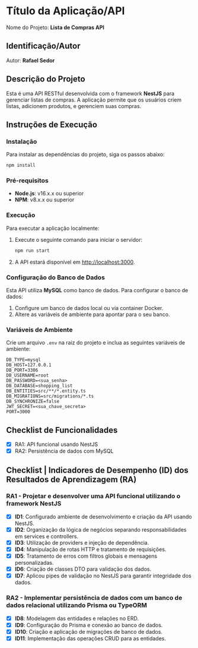 # Título da Aplicação/API

Nome do Projeto: **Lista de Compras API**

## Identificação/Autor

Autor: **Rafael Sedor**

## Descrição do Projeto

Esta é uma API RESTful desenvolvida com o framework **NestJS** para gerenciar listas de compras. A aplicação permite que os usuários criem listas, adicionem produtos, e gerenciem suas compras.

## Instruções de Execução

### Instalação

Para instalar as dependências do projeto, siga os passos abaixo:

```bash
npm install
```

### Pré-requisitos

- **Node.js**: v16.x.x ou superior
- **NPM**: v8.x.x ou superior

### Execução

Para executar a aplicação localmente:

1. Execute o seguinte comando para iniciar o servidor:

   ```bash
   npm run start
   ```

2. A API estará disponível em [http://localhost:3000](http://localhost:3000).

### Configuração do Banco de Dados

Esta API utiliza **MySQL** como banco de dados. Para configurar o banco de dados:

1. Configure um banco de dados local ou via container Docker.
2. Altere as variáveis de ambiente para apontar para o seu banco.

### Variáveis de Ambiente

Crie um arquivo `.env` na raiz do projeto e inclua as seguintes variáveis de ambiente:

```
DB_TYPE=mysql
DB_HOST=127.0.0.1
DB_PORT=3306
DB_USERNAME=root
DB_PASSWORD=<sua_senha>
DB_DATABASE=shopping_list
DB_ENTITIES=src/**/*.entity.ts
DB_MIGRATIONS=src/migrations/*.ts
DB_SYNCHRONIZE=false
JWT_SECRET=<sua_chave_secreta>
PORT=3000
```


## Checklist de Funcionalidades

- [x] RA1: API funcional usando NestJS
- [x] RA2: Persistência de dados com MySQL

## Checklist | Indicadores de Desempenho (ID) dos Resultados de Aprendizagem (RA)

### RA1 - Projetar e desenvolver uma API funcional utilizando o framework NestJS

- [x] **ID1**: Configurado ambiente de desenvolvimento e criação da API usando NestJS.
- [x] **ID2**: Organização da lógica de negócios separando responsabilidades em services e controllers.
- [x] **ID3**: Utilização de providers e injeção de dependência.
- [x] **ID4**: Manipulação de rotas HTTP e tratamento de requisições.
- [x] **ID5**: Tratamento de erros com filtros globais e mensagens personalizadas.
- [x] **ID6**: Criação de classes DTO para validação dos dados.
- [x] **ID7**: Aplicou pipes de validação no NestJS para garantir integridade dos dados.

### RA2 - Implementar persistência de dados com um banco de dados relacional utilizando Prisma ou TypeORM

- [x] **ID8**: Modelagem das entidades e relações no ERD.
- [x] **ID9**: Configuração do Prisma e conexão ao banco de dados.
- [x] **ID10**: Criação e aplicação de migrações de banco de dados.
- [x] **ID11**: Implementação das operações CRUD para as entidades.
